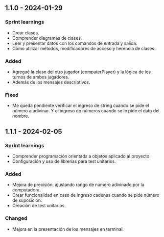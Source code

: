 ## 1.1.0 - 2024-01-29

### Sprint learnings

- Crear clases.
- Comprender diagramas de clases.
- Leer y presentar datos con los comandos de entrada y salida.
- Cómo utilizar métodos, modificadores de acceso y herencia de clases.

### Added

- Agregué la clase del otro jugador (computerPlayer) y la lógica de los turnos de ambos jugadores.
- Además de los mensajes descriptivos.


### Fixed

- Me queda pendiente verificar el ingreso de string cuando se pide el número a adivinar. Y el ingreso de números cuando se le pide el dato del nombre.

## 1.1.1 - 2024-02-05

### Sprint learnings

- Comprender programación orientada a objetos aplicado al proyecto.
- Configuración y uso de librerías para test unitarios.

### Added

- Mejora de precisión, ajustando rango de número adivinado por la computadora.
- Crear funcionalidad en caso de ingreso cadenas cuando se pide número de suposición.
- Creación de test unitarios.

### Changed

- Mejora en la presentación de los mensajes en terminal.


